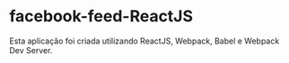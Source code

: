 # facebook-feed-ReactJS
Esta aplicação foi criada utilizando ReactJS, Webpack, Babel e Webpack Dev Server.
